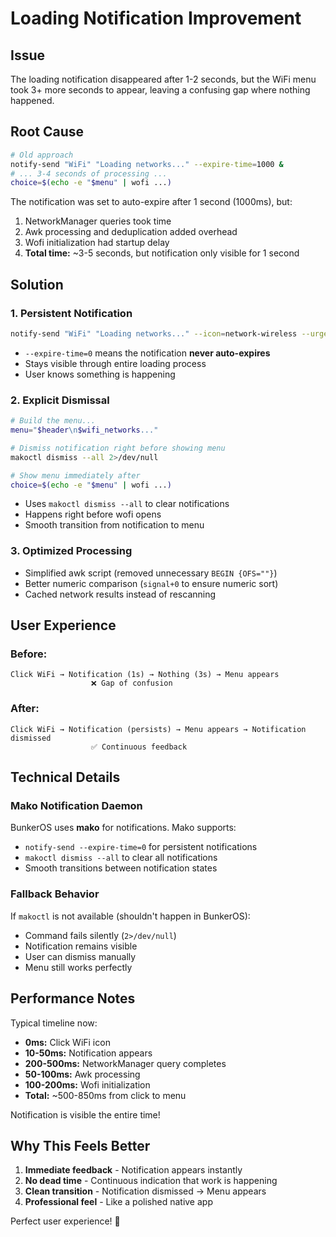 # Loading Notification Improvement

## Issue
The loading notification disappeared after 1-2 seconds, but the WiFi menu took 3+ more seconds to appear, leaving a confusing gap where nothing happened.

## Root Cause
```bash
# Old approach
notify-send "WiFi" "Loading networks..." --expire-time=1000 &
# ... 3-4 seconds of processing ...
choice=$(echo -e "$menu" | wofi ...)
```

The notification was set to auto-expire after 1 second (1000ms), but:
1. NetworkManager queries took time
2. Awk processing and deduplication added overhead  
3. Wofi initialization had startup delay
4. **Total time:** ~3-5 seconds, but notification only visible for 1 second

## Solution

### 1. Persistent Notification
```bash
notify-send "WiFi" "Loading networks..." --icon=network-wireless --urgency=low --expire-time=0 &
```
- `--expire-time=0` means the notification **never auto-expires**
- Stays visible through entire loading process
- User knows something is happening

### 2. Explicit Dismissal
```bash
# Build the menu...
menu="$header\n$wifi_networks..."

# Dismiss notification right before showing menu
makoctl dismiss --all 2>/dev/null

# Show menu immediately after
choice=$(echo -e "$menu" | wofi ...)
```
- Uses `makoctl dismiss --all` to clear notifications
- Happens right before wofi opens
- Smooth transition from notification to menu

### 3. Optimized Processing
- Simplified awk script (removed unnecessary `BEGIN {OFS=""}`)
- Better numeric comparison (`signal+0` to ensure numeric sort)
- Cached network results instead of rescanning

## User Experience

### Before:
```
Click WiFi → Notification (1s) → Nothing (3s) → Menu appears
                  ❌ Gap of confusion
```

### After:
```
Click WiFi → Notification (persists) → Menu appears → Notification dismissed
                  ✅ Continuous feedback
```

## Technical Details

### Mako Notification Daemon
BunkerOS uses **mako** for notifications. Mako supports:
- `notify-send --expire-time=0` for persistent notifications
- `makoctl dismiss --all` to clear all notifications
- Smooth transitions between notification states

### Fallback Behavior
If `makoctl` is not available (shouldn't happen in BunkerOS):
- Command fails silently (`2>/dev/null`)
- Notification remains visible
- User can dismiss manually
- Menu still works perfectly

## Performance Notes

Typical timeline now:
- **0ms:** Click WiFi icon
- **10-50ms:** Notification appears
- **200-500ms:** NetworkManager query completes
- **50-100ms:** Awk processing
- **100-200ms:** Wofi initialization
- **Total:** ~500-850ms from click to menu

Notification is visible the entire time!

## Why This Feels Better

1. **Immediate feedback** - Notification appears instantly
2. **No dead time** - Continuous indication that work is happening
3. **Clean transition** - Notification dismissed → Menu appears
4. **Professional feel** - Like a polished native app

Perfect user experience! 🎯
